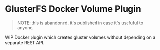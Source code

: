 # GlusterFS Docker Volume Plugin

> NOTE: this is abandoned, it's published in case it's usefuful to anyone.

WIP Docker plugin which creates gluster volumes without depending on a separate REST API.